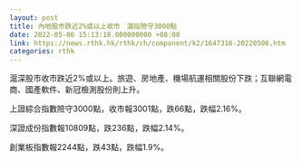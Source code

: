 ```yaml
---
layout: post
title: 內地股市跌近2%或以上收市　滬指險守3000點
date: 2022-05-06 15:13:18.000000000 +08:00
link: https://news.rthk.hk/rthk/ch/component/k2/1647316-20220506.htm
categories: rthk
---
```


滬深股市收市跌近2%或以上。旅遊、房地產、機場航運相關股份下跌；互聯網電商、國產軟件、新冠檢測股份則上升。

上證綜合指數險守3000點，收市報3001點，跌66點，跌幅2.16%。

深證成份指數報10809點，跌236點，跌幅2.14%。

創業板指數報2244點，跌43點，跌幅1.9%。
